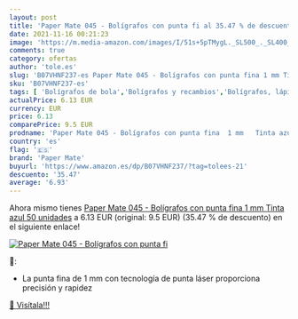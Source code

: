 ```yaml
---
layout: post
title: 'Paper Mate 045 - Bolígrafos con punta fi al 35.47 % de descuento'
date: 2021-11-16 00:21:23
image: 'https://m.media-amazon.com/images/I/51s+5pTMygL._SL500_._SL400_.jpg'
comments: true
category: ofertas
author: 'tole.es'
slug: 'B07VHNF237-es Paper Mate 045 - Bolígrafos con punta fina 1 mm Tinta azul...'
sku: 'B07VHNF237-es'
tags: [ 'Bolígrafos de bola','Bolígrafos y recambios','Bolígrafos, lápices y útiles de escritura','Oficina y papelería','bolígrafos','mate','paper','paper mate', ]
actualPrice: 6.13 EUR
currency: EUR
price: 6.13
comparePrice: 9.5 EUR
prodname: 'Paper Mate 045 - Bolígrafos con punta fina  1 mm   Tinta azul  50 unidades'
country: 'es'
flag: '🇪🇸'
brand: 'Paper Mate'
buyurl: 'https://www.amazon.es/dp/B07VHNF237/?tag=tolees-21'
descuento: '35.47'
average: '6.93'
---
```


Ahora mismo tienes [Paper Mate 045 - Bolígrafos con punta fina  1 mm   Tinta azul  50 unidades](https://www.amazon.es/dp/B07VHNF237/?tag=tolees-21) a 6.13 EUR (original: 9.5 EUR) (35.47 %  de descuento) en el siguiente enlace!

[![Paper Mate 045 - Bolígrafos con punta fi](https://m.media-amazon.com/images/I/51s+5pTMygL._SL500_._SL400_.jpg)](https://www.amazon.es/dp/B07VHNF237/?tag=tolees-21)

🔎:

- La punta fina de 1 mm con tecnología de punta láser proporciona precisión y rapidez

[🛒 Visítala!!!](https://www.amazon.es/dp/B07VHNF237/?tag=tolees-21)
